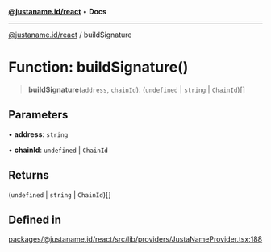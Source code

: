 [**@justaname.id/react**](../README.md) • **Docs**

***

[@justaname.id/react](../globals.md) / buildSignature

# Function: buildSignature()

> **buildSignature**(`address`, `chainId`): (`undefined` \| `string` \| `ChainId`)[]

## Parameters

• **address**: `string`

• **chainId**: `undefined` \| `ChainId`

## Returns

(`undefined` \| `string` \| `ChainId`)[]

## Defined in

[packages/@justaname.id/react/src/lib/providers/JustaNameProvider.tsx:188](https://github.com/JustaName-id/JustaName-sdk/blob/dc845c10af242e3ca87d95ef392516ac0bfa8b95/packages/@justaname.id/react/src/lib/providers/JustaNameProvider.tsx#L188)
